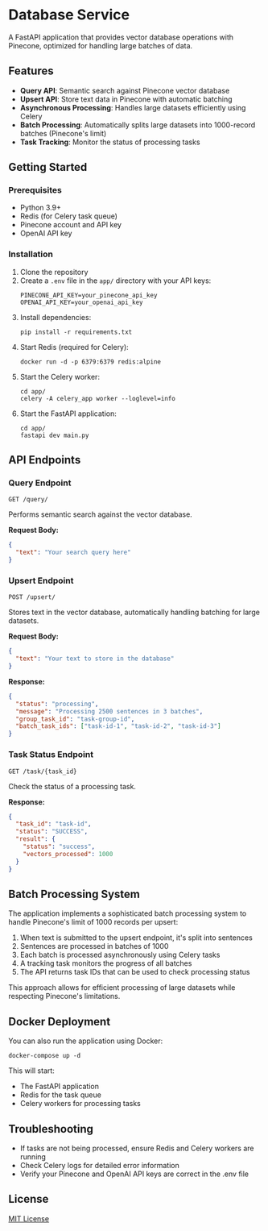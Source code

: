 # Database Service

A FastAPI application that provides vector database operations with Pinecone, optimized for handling large batches of data.

## Features

- **Query API**: Semantic search against Pinecone vector database
- **Upsert API**: Store text data in Pinecone with automatic batching
- **Asynchronous Processing**: Handles large datasets efficiently using Celery
- **Batch Processing**: Automatically splits large datasets into 1000-record batches (Pinecone's limit)
- **Task Tracking**: Monitor the status of processing tasks

## Getting Started

### Prerequisites

- Python 3.9+
- Redis (for Celery task queue)
- Pinecone account and API key
- OpenAI API key

### Installation

1. Clone the repository
2. Create a `.env` file in the `app/` directory with your API keys:
   ```
   PINECONE_API_KEY=your_pinecone_api_key
   OPENAI_API_KEY=your_openai_api_key
   ```
3. Install dependencies:
   ```
   pip install -r requirements.txt
   ```
4. Start Redis (required for Celery):
   ```
   docker run -d -p 6379:6379 redis:alpine
   ```
5. Start the Celery worker:
   ```
   cd app/
   celery -A celery_app worker --loglevel=info
   ```
6. Start the FastAPI application:
   ```
   cd app/
   fastapi dev main.py
   ```

## API Endpoints

### Query Endpoint

```
GET /query/
```

Performs semantic search against the vector database.

**Request Body:**

```json
{
  "text": "Your search query here"
}
```

### Upsert Endpoint

```
POST /upsert/
```

Stores text in the vector database, automatically handling batching for large datasets.

**Request Body:**

```json
{
  "text": "Your text to store in the database"
}
```

**Response:**

```json
{
  "status": "processing",
  "message": "Processing 2500 sentences in 3 batches",
  "group_task_id": "task-group-id",
  "batch_task_ids": ["task-id-1", "task-id-2", "task-id-3"]
}
```

### Task Status Endpoint

```
GET /task/{task_id}
```

Check the status of a processing task.

**Response:**

```json
{
  "task_id": "task-id",
  "status": "SUCCESS",
  "result": {
    "status": "success",
    "vectors_processed": 1000
  }
}
```

## Batch Processing System

The application implements a sophisticated batch processing system to handle Pinecone's limit of 1000 records per upsert:

1. When text is submitted to the upsert endpoint, it's split into sentences
2. Sentences are processed in batches of 1000
3. Each batch is processed asynchronously using Celery tasks
4. A tracking task monitors the progress of all batches
5. The API returns task IDs that can be used to check processing status

This approach allows for efficient processing of large datasets while respecting Pinecone's limitations.

## Docker Deployment

You can also run the application using Docker:

```
docker-compose up -d
```

This will start:

- The FastAPI application
- Redis for the task queue
- Celery workers for processing tasks

## Troubleshooting

- If tasks are not being processed, ensure Redis and Celery workers are running
- Check Celery logs for detailed error information
- Verify your Pinecone and OpenAI API keys are correct in the .env file

## License

[MIT License](LICENSE)
